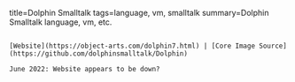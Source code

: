 title=Dolphin Smalltalk
tags=language, vm, smalltalk
summary=Dolphin Smalltalk language, vm, etc.
~~~~~~

[Website](https://object-arts.com/dolphin7.html) | [Core Image Source](https://github.com/dolphinsmalltalk/Dolphin)

June 2022: Website appears to be down?